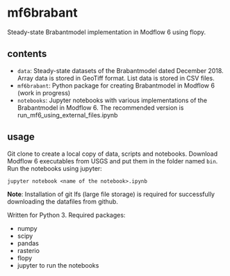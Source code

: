 # mf6brabant
Steady-state Brabantmodel implementation in Modflow 6 using flopy. 

## contents

* `data`: Steady-state datasets of the Brabantmodel dated December 2018. Array data is stored in GeoTiff format. List data is stored in CSV files.
* `mf6brabant`: Python package for creating Brabantmodel in Modflow 6 (work in progress)
* `notebooks`: Jupyter notebooks with various implementations of the Brabantmodel in Modflow 6. The recommended version is run_mf6_using_external_files.ipynb

## usage

Git clone to create a local copy of data, scripts and notebooks. Download Modflow 6 executables from USGS and put them in the folder named `bin`. Run the notebooks using jupyter:

```
jupyter notebook <name of the notebook>.ipynb
```

__Note__: Installation of git lfs (large file storage) is required for successfully downloading the datafiles from github. 

Written for Python 3. Required packages:

* numpy
* scipy
* pandas
* rasterio
* flopy
* jupyter to run the notebooks